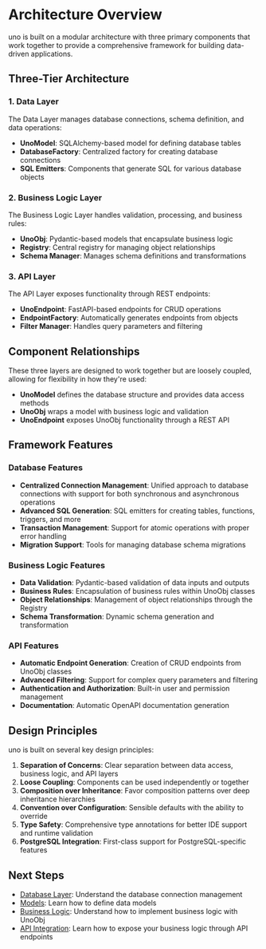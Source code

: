 # Architecture Overview

uno is built on a modular architecture with three primary components that work together to provide a comprehensive framework for building data-driven applications.

## Three-Tier Architecture

### 1. Data Layer

The Data Layer manages database connections, schema definition, and data operations:

- **UnoModel**: SQLAlchemy-based model for defining database tables
- **DatabaseFactory**: Centralized factory for creating database connections
- **SQL Emitters**: Components that generate SQL for various database objects

### 2. Business Logic Layer

The Business Logic Layer handles validation, processing, and business rules:

- **UnoObj**: Pydantic-based models that encapsulate business logic
- **Registry**: Central registry for managing object relationships
- **Schema Manager**: Manages schema definitions and transformations

### 3. API Layer

The API Layer exposes functionality through REST endpoints:

- **UnoEndpoint**: FastAPI-based endpoints for CRUD operations
- **EndpointFactory**: Automatically generates endpoints from objects
- **Filter Manager**: Handles query parameters and filtering

## Component Relationships

These three layers are designed to work together but are loosely coupled, allowing for flexibility in how they're used:

- **UnoModel** defines the database structure and provides data access methods
- **UnoObj** wraps a model with business logic and validation
- **UnoEndpoint** exposes UnoObj functionality through a REST API

## Framework Features

### Database Features

- **Centralized Connection Management**: Unified approach to database connections with support for both synchronous and asynchronous operations
- **Advanced SQL Generation**: SQL emitters for creating tables, functions, triggers, and more
- **Transaction Management**: Support for atomic operations with proper error handling
- **Migration Support**: Tools for managing database schema migrations

### Business Logic Features

- **Data Validation**: Pydantic-based validation of data inputs and outputs
- **Business Rules**: Encapsulation of business rules within UnoObj classes
- **Object Relationships**: Management of object relationships through the Registry
- **Schema Transformation**: Dynamic schema generation and transformation

### API Features

- **Automatic Endpoint Generation**: Creation of CRUD endpoints from UnoObj classes
- **Advanced Filtering**: Support for complex query parameters and filtering
- **Authentication and Authorization**: Built-in user and permission management
- **Documentation**: Automatic OpenAPI documentation generation

## Design Principles

uno is built on several key design principles:

1. **Separation of Concerns**: Clear separation between data access, business logic, and API layers
2. **Loose Coupling**: Components can be used independently or together
3. **Composition over Inheritance**: Favor composition patterns over deep inheritance hierarchies
4. **Convention over Configuration**: Sensible defaults with the ability to override
5. **Type Safety**: Comprehensive type annotations for better IDE support and runtime validation
6. **PostgreSQL Integration**: First-class support for PostgreSQL-specific features

## Next Steps

- [Database Layer](../database/overview.md): Understand the database connection management
- [Models](../models/overview.md): Learn how to define data models
- [Business Logic](../business_logic/overview.md): Understand how to implement business logic with UnoObj
- [API Integration](../api/overview.md): Learn how to expose your business logic through API endpoints
